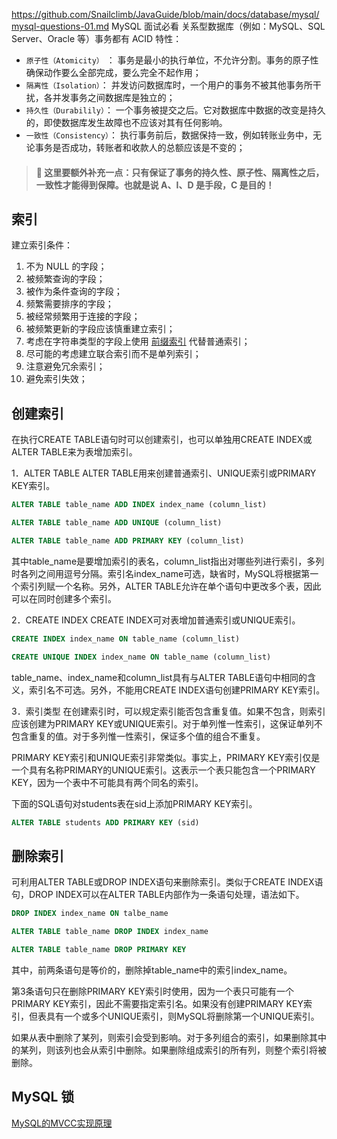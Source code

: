 https://github.com/Snailclimb/JavaGuide/blob/main/docs/database/mysql/mysql-questions-01.md
MySQL 面试必看
关系型数据库（例如：MySQL、SQL Server、Oracle 等）事务都有 ACID 特性：
- `原子性（Atomicity）` ： 事务是最小的执行单位，不允许分割。事务的原子性确保动作要么全部完成，要么完全不起作用；
- `隔离性（Isolation）`： 并发访问数据库时，一个用户的事务不被其他事务所干扰，各并发事务之间数据库是独立的；
- `持久性（Durabilily）`： 一个事务被提交之后。它对数据库中数据的改变是持久的，即使数据库发生故障也不应该对其有任何影响。
- `一致性（Consistency）`： 执行事务前后，数据保持一致，例如转账业务中，无论事务是否成功，转账者和收款人的总额应该是不变的；

> #### 🌈 这里要额外补充一点：只有保证了事务的持久性、原子性、隔离性之后，一致性才能得到保障。也就是说 A、I、D 是手段，C 是目的！


## 索引
建立索引条件：
1. 不为 NULL 的字段；
2. 被频繁查询的字段；
3. 被作为条件查询的字段；
4. 频繁需要排序的字段；
5. 被经常频繁用于连接的字段；
6. 被频繁更新的字段应该慎重建立索引；
7. 考虑在字符串类型的字段上使用 [前缀索引](https://www.cnblogs.com/studyzy/p/4310653.html) 代替普通索引；
8. 尽可能的考虑建立联合索引而不是单列索引；
9. 注意避免冗余索引；
10. 避免索引失效；

## 创建索引
在执行CREATE TABLE语句时可以创建索引，也可以单独用CREATE INDEX或ALTER TABLE来为表增加索引。

1．ALTER TABLE
ALTER TABLE用来创建普通索引、UNIQUE索引或PRIMARY KEY索引。
```sql
ALTER TABLE table_name ADD INDEX index_name (column_list)

ALTER TABLE table_name ADD UNIQUE (column_list)

ALTER TABLE table_name ADD PRIMARY KEY (column_list)
```

其中table_name是要增加索引的表名，column_list指出对哪些列进行索引，多列时各列之间用逗号分隔。索引名index_name可选，缺省时，MySQL将根据第一个索引列赋一个名称。另外，ALTER TABLE允许在单个语句中更改多个表，因此可以在同时创建多个索引。

2．CREATE INDEX
CREATE INDEX可对表增加普通索引或UNIQUE索引。
```sql
CREATE INDEX index_name ON table_name (column_list)

CREATE UNIQUE INDEX index_name ON table_name (column_list)
```
table_name、index_name和column_list具有与ALTER TABLE语句中相同的含义，索引名不可选。另外，不能用CREATE INDEX语句创建PRIMARY KEY索引。

3．索引类型
在创建索引时，可以规定索引能否包含重复值。如果不包含，则索引应该创建为PRIMARY KEY或UNIQUE索引。对于单列惟一性索引，这保证单列不包含重复的值。对于多列惟一性索引，保证多个值的组合不重复。

PRIMARY KEY索引和UNIQUE索引非常类似。事实上，PRIMARY KEY索引仅是一个具有名称PRIMARY的UNIQUE索引。这表示一个表只能包含一个PRIMARY KEY，因为一个表中不可能具有两个同名的索引。

下面的SQL语句对students表在sid上添加PRIMARY KEY索引。
```sql
ALTER TABLE students ADD PRIMARY KEY (sid)
```
## 删除索引
可利用ALTER TABLE或DROP INDEX语句来删除索引。类似于CREATE INDEX语句，DROP INDEX可以在ALTER TABLE内部作为一条语句处理，语法如下。
```sql
DROP INDEX index_name ON talbe_name

ALTER TABLE table_name DROP INDEX index_name

ALTER TABLE table_name DROP PRIMARY KEY
```
其中，前两条语句是等价的，删除掉table_name中的索引index_name。

第3条语句只在删除PRIMARY KEY索引时使用，因为一个表只可能有一个PRIMARY KEY索引，因此不需要指定索引名。如果没有创建PRIMARY KEY索引，但表具有一个或多个UNIQUE索引，则MySQL将删除第一个UNIQUE索引。

如果从表中删除了某列，则索引会受到影响。对于多列组合的索引，如果删除其中的某列，则该列也会从索引中删除。如果删除组成索引的所有列，则整个索引将被删除。

## MySQL 锁

[MySQL的MVCC实现原理](https://blog.csdn.net/qq_40634846/article/details/123554485)

